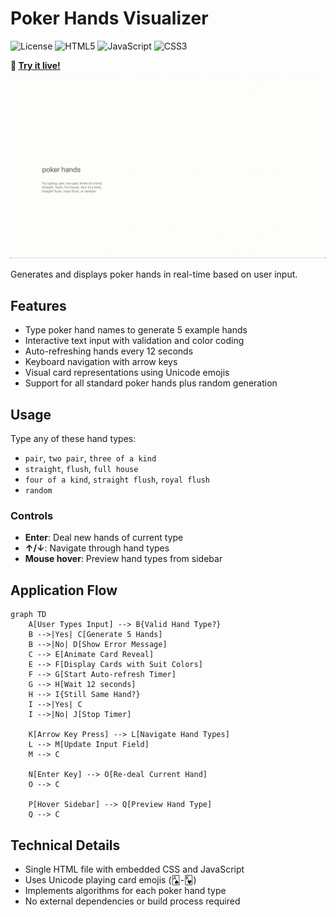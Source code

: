 # Poker Hands Visualizer

![License](https://img.shields.io/badge/license-MIT-blue.svg)
![HTML5](https://img.shields.io/badge/html5-%23E34F26.svg?style=flat&logo=html5&logoColor=white)
![JavaScript](https://img.shields.io/badge/javascript-%23323330.svg?style=flat&logo=javascript&logoColor=%23F7DF1E)
![CSS3](https://img.shields.io/badge/css3-%231572B6.svg?style=flat&logo=css3&logoColor=white)

**🎰 [Try it live!](https://bit.ly/handsofpoker)**

![Demo](demo.gif)

Generates and displays poker hands in real-time based on user input.

## Features

- Type poker hand names to generate 5 example hands
- Interactive text input with validation and color coding
- Auto-refreshing hands every 12 seconds
- Keyboard navigation with arrow keys
- Visual card representations using Unicode emojis
- Support for all standard poker hands plus random generation

## Usage

Type any of these hand types:
- `pair`, `two pair`, `three of a kind`
- `straight`, `flush`, `full house`
- `four of a kind`, `straight flush`, `royal flush`
- `random`

### Controls
- **Enter**: Deal new hands of current type
- **↑/↓**: Navigate through hand types
- **Mouse hover**: Preview hand types from sidebar

## Application Flow

```mermaid
graph TD
    A[User Types Input] --> B{Valid Hand Type?}
    B -->|Yes| C[Generate 5 Hands]
    B -->|No| D[Show Error Message]
    C --> E[Animate Card Reveal]
    E --> F[Display Cards with Suit Colors]
    F --> G[Start Auto-refresh Timer]
    G --> H[Wait 12 seconds]
    H --> I{Still Same Hand?}
    I -->|Yes| C
    I -->|No| J[Stop Timer]
    
    K[Arrow Key Press] --> L[Navigate Hand Types]
    L --> M[Update Input Field]
    M --> C
    
    N[Enter Key] --> O[Re-deal Current Hand]
    O --> C
    
    P[Hover Sidebar] --> Q[Preview Hand Type]
    Q --> C
```

## Technical Details

- Single HTML file with embedded CSS and JavaScript
- Uses Unicode playing card emojis (🂡-🂾)
- Implements algorithms for each poker hand type
- No external dependencies or build process required